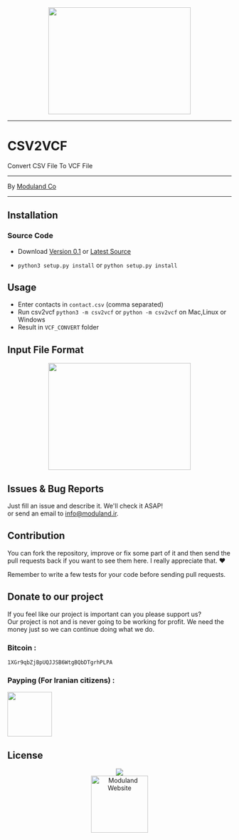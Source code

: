 <div align="center">
<img src="http://moduland.github.io/csv2vcf/images/logo.jpg" height=240px width=320px>
</div>

----------


# CSV2VCF
	
Convert CSV File To VCF File		


----------
	
By [Moduland Co](http://www.moduland.ir)		

----------

	
</hr>
</hr>

## Installation
### Source Code
- Download [Version 0.1](https://github.com/moduland/csv2vcf/archive/v0.1.zip) or [Latest Source ](https://github.com/Moduland/csv2vcf/archive/master.zip)

- `python3 setup.py install` or `python setup.py install`				
			

## Usage					

- Enter contacts in ```contact.csv``` (comma separated)
- Run csv2vcf ```python3 -m csv2vcf``` or ```python -m csv2vcf``` on Mac,Linux or Windows
- Result in ```VCF_CONVERT``` folder

## Input File Format

<div align="center">
<img src="http://moduland.github.io/csv2vcf/images/csv.jpg" height=240px width=320px>
</div>					

 												

## Issues & Bug Reports			

Just fill an issue and describe it. We'll check it ASAP!							
or send an email to [info@moduland.ir](mailto:info@moduland.ir "info@moduland.ir"). 


## Contribution			

You can fork the repository, improve or fix some part of it and then send the pull requests back if you want to see them here. I really appreciate that. ❤️			

Remember to write a few tests for your code before sending pull requests. 
					
## Donate to our project									

If you feel like our project is important can you please support us?			
Our project is not and is never going to be working for profit. We need the money just so we can continue doing what we do.

<h3>Bitcoin :</h3>					

```1XGr9qbZjBpUQJJSB6WtgBQbDTgrhPLPA```
				

<h3>Payping (For Iranian citizens) :</h3>

<a href="http://www.payping.net/sepandhaghighi" target="__blank"><img src="http://www.qpage.ir/images/payping.png" height=100px width=100px></a>

## License
<div align="center">
<a href="https://github.com/Moduland/csv2vcf/blob/master/LICENSE"><img src="https://img.shields.io/github/license/mashape/apistatus.svg"/></a>
<br/>
<a href="http://www.moduland.ir" target="_blank" title="Moduland Website"><img src="http://www.orangetool.ir/images/moduland.jpg" height="128px" width="128px" alt="Moduland Website"></a>

</div>



			


